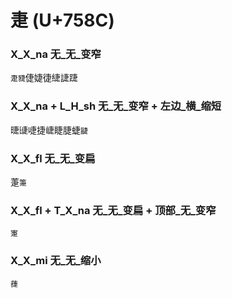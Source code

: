 # 疌 (U+758C) 

### X_X_na 无_无_变窄
`疌䝊`倢婕徢緁誱踕

### X_X_na + L_H_sh 无_无_变窄 + 左边_横_缩短
㫸䑖啑捷崨睫脻蜨`疀`

### X_X_fl 无_无_变扁
萐`箑`

### X_X_fl + T_X_na 无_无_变扁 + 顶部_无_变窄
`寁`

### X_X_mi 无_无_缩小
`蓵`
